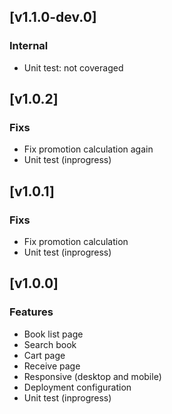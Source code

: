 ## [v1.1.0-dev.0]

### Internal
- Unit test: not coveraged

## [v1.0.2]

### Fixs
- Fix promotion calculation again
- Unit test (inprogress)

## [v1.0.1]

### Fixs
- Fix promotion calculation
- Unit test (inprogress)

## [v1.0.0]

### Features
- Book list page
- Search book
- Cart page
- Receive page
- Responsive (desktop and mobile)
- Deployment configuration
- Unit test (inprogress)
